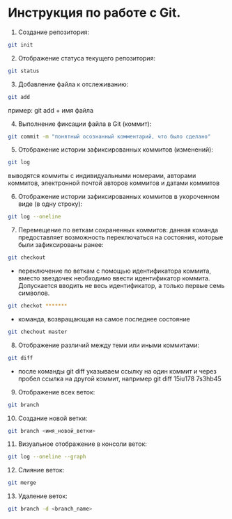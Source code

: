 # Инструкция по работе с Git.

1. Создание репозитория:
```sh
git init
```
2. Отображение статуса текущего репозитория:
```sh
git status
```
3. Добавление файла к отслеживанию:
```sh
git add
```
пример: git add + имя файла

4. Выполнение фиксации файла в Git (коммит):
```sh
git commit -m "понятный осознанный комментарий, что было сделано"
```
5. Отображение истории зафиксированных коммитов (изменений):
```sh
git log
```
выводятся коммиты с индивидуальными номерами, авторами коммитов, электронной почтой авторов коммитов и датами коммитов

6. Отображение истории зафиксированных коммитов в укороченном виде (в одну строку):
```sh
git log --oneline
```
7. Перемещение по веткам сохраненных коммитов: данная команда предоставляет возможность переключаться на состояния, которые были зафиксированы ранее:
```sh
git checkout
```
* переключение по веткам с помощью идентификатора коммита, вместо звездочек необходимо ввести идентификатор коммита. Допускается вводить не весь идентификатор, а только первые семь символов.
```sh
git checkot *******
``` 
* команда, возвращающая на самое последнее состояние
```sh
git chechout master
```
8. Отображение различий между теми или иными коммитами:
```sh
git diff
```
* после команды git diff указываем ссылку на один коммит и через пробел ссылка на другой коммит, например git diff 15iu178 7s3hb45
9. Отображение всех веток:
```sh
git branch
```
10. Создание новой ветки:
```sh
git branch <имя_новой_ветки>
```
11. Визуальное отображение в консоли веток:
```sh
git log --oneline --graph
```
12. Слияние веток:
```sh
git merge
```
13. Удаление веток:
```sh
git branch -d <branch_name> 
```